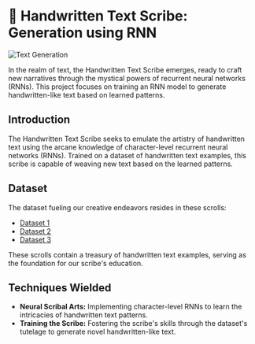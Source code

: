 # 📝 Handwritten Text Scribe: Generation using RNN

![Text Generation](https://img.shields.io/badge/Text%20Generation-Enabled-blue) 

In the realm of text, the Handwritten Text Scribe emerges, ready to craft new narratives through the mystical powers of recurrent neural networks (RNNs). This project focuses on training an RNN model to generate handwritten-like text based on learned patterns.

## Introduction

The Handwritten Text Scribe seeks to emulate the artistry of handwritten text using the arcane knowledge of character-level recurrent neural networks (RNNs). Trained on a dataset of handwritten text examples, this scribe is capable of weaving new text based on the learned patterns.

## Dataset

The dataset fueling our creative endeavors resides in these scrolls:
- [Dataset 1](https://paperswithcode.com/dataset/deepwriting)
- [Dataset 2](https://paperswithcode.com/dataset/iam)
- [Dataset 3](https://paperswithcode.com/dataset/hkr)

These scrolls contain a treasury of handwritten text examples, serving as the foundation for our scribe's education.

## Techniques Wielded

- **Neural Scribal Arts:** Implementing character-level RNNs to learn the intricacies of handwritten text patterns.
- **Training the Scribe:** Fostering the scribe's skills through the dataset's tutelage to generate novel handwritten-like text.
